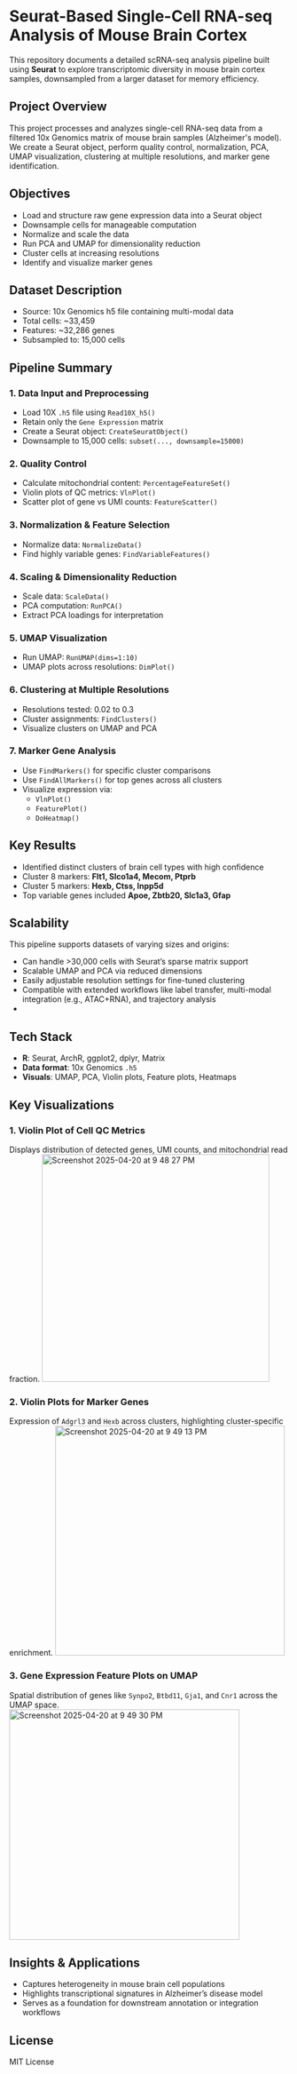 # Seurat-Based Single-Cell RNA-seq Analysis of Mouse Brain Cortex

This repository documents a detailed scRNA-seq analysis pipeline built using **Seurat** to explore transcriptomic diversity in mouse brain cortex samples, downsampled from a larger dataset for memory efficiency. 

## Project Overview
This project processes and analyzes single-cell RNA-seq data from a filtered 10x Genomics matrix of mouse brain samples (Alzheimer's model). We create a Seurat object, perform quality control, normalization, PCA, UMAP visualization, clustering at multiple resolutions, and marker gene identification.

## Objectives
- Load and structure raw gene expression data into a Seurat object
- Downsample cells for manageable computation
- Normalize and scale the data
- Run PCA and UMAP for dimensionality reduction
- Cluster cells at increasing resolutions
- Identify and visualize marker genes

## Dataset Description
- Source: 10x Genomics h5 file containing multi-modal data
- Total cells: ~33,459
- Features: ~32,286 genes
- Subsampled to: 15,000 cells

## Pipeline Summary

### 1. Data Input and Preprocessing
- Load 10X `.h5` file using `Read10X_h5()`
- Retain only the `Gene Expression` matrix
- Create a Seurat object: `CreateSeuratObject()`
- Downsample to 15,000 cells: `subset(..., downsample=15000)`

### 2. Quality Control
- Calculate mitochondrial content: `PercentageFeatureSet()`
- Violin plots of QC metrics: `VlnPlot()`
- Scatter plot of gene vs UMI counts: `FeatureScatter()`

### 3. Normalization & Feature Selection
- Normalize data: `NormalizeData()`
- Find highly variable genes: `FindVariableFeatures()`

### 4. Scaling & Dimensionality Reduction
- Scale data: `ScaleData()`
- PCA computation: `RunPCA()`
- Extract PCA loadings for interpretation

### 5. UMAP Visualization
- Run UMAP: `RunUMAP(dims=1:10)`
- UMAP plots across resolutions: `DimPlot()`

### 6. Clustering at Multiple Resolutions
- Resolutions tested: 0.02 to 0.3
- Cluster assignments: `FindClusters()`
- Visualize clusters on UMAP and PCA

### 7. Marker Gene Analysis
- Use `FindMarkers()` for specific cluster comparisons
- Use `FindAllMarkers()` for top genes across all clusters
- Visualize expression via:
  - `VlnPlot()`
  - `FeaturePlot()`
  - `DoHeatmap()`

## Key Results
- Identified distinct clusters of brain cell types with high confidence
- Cluster 8 markers: **Flt1, Slco1a4, Mecom, Ptprb**
- Cluster 5 markers: **Hexb, Ctss, Inpp5d**
- Top variable genes included **Apoe, Zbtb20, Slc1a3, Gfap**

## Scalability
This pipeline supports datasets of varying sizes and origins:
- Can handle >30,000 cells with Seurat’s sparse matrix support
- Scalable UMAP and PCA via reduced dimensions
- Easily adjustable resolution settings for fine-tuned clustering
- Compatible with extended workflows like label transfer, multi-modal integration (e.g., ATAC+RNA), and trajectory analysis
- 
## Tech Stack
- **R**: Seurat, ArchR, ggplot2, dplyr, Matrix
- **Data format**: 10x Genomics `.h5`
- **Visuals**: UMAP, PCA, Violin plots, Feature plots, Heatmaps

## Key Visualizations
### 1. Violin Plot of Cell QC Metrics
Displays distribution of detected genes, UMI counts, and mitochondrial read fraction.
<img width="410" alt="Screenshot 2025-04-20 at 9 48 27 PM" src="https://github.com/user-attachments/assets/b8187b4c-04dc-435c-9a05-3dacb2804109" />

### 2. Violin Plots for Marker Genes
Expression of `Adgrl3` and `Hexb` across clusters, highlighting cluster-specific enrichment.
<img width="414" alt="Screenshot 2025-04-20 at 9 49 13 PM" src="https://github.com/user-attachments/assets/dc37b665-b6b3-4d20-898d-4024c0029ff3" />

### 3. Gene Expression Feature Plots on UMAP
Spatial distribution of genes like `Synpo2`, `Btbd11`, `Gja1`, and `Cnr1` across the UMAP space.
<img width="415" alt="Screenshot 2025-04-20 at 9 49 30 PM" src="https://github.com/user-attachments/assets/15750d59-24cf-4790-90ae-8acc295ba18d" />

## Insights & Applications
- Captures heterogeneity in mouse brain cell populations
- Highlights transcriptional signatures in Alzheimer’s disease model
- Serves as a foundation for downstream annotation or integration workflows

## License
MIT License
